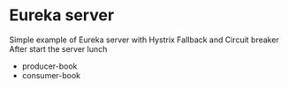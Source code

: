 
# Eureka server
Simple example of Eureka server with Hystrix Fallback and Circuit breaker
After start the server lunch
* producer-book
* consumer-book
